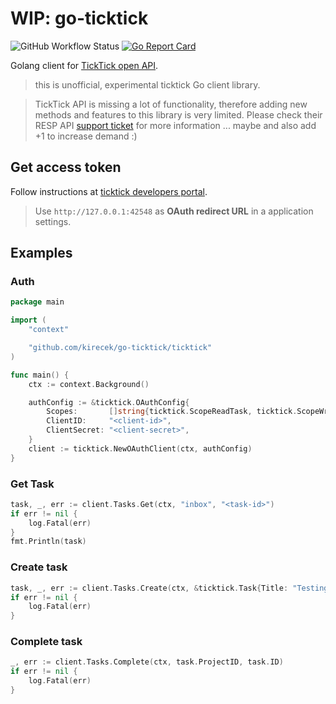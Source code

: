 # WIP: go-ticktick

![GitHub Workflow Status](https://img.shields.io/github/workflow/status/kirecek/go-ticktick/Tests?label=tests&logo=github)
[![Go Report Card](https://goreportcard.com/badge/github.com/kirecek/go-ticktick)](https://goreportcard.com/report/github.com/kirecek/go-ticktick)

Golang client for [TickTick open API](https://developer.ticktick.com/docs/index.html#/openapi?id=ticktick-open-api).

> this is unofficial, experimental ticktick Go client library.

> TickTick API is missing a lot of functionality, therefore adding new methods and features to this library is very limited. Please check their RESP API [support ticket](http://help.ticktick.com/forum/topic/393284) for more information ... maybe and also add +1 to increase demand :)

## Get access token

Follow instructions at [ticktick developers portal](https://developer.ticktick.com/api#/openapi?id=authorization).

> Use `http://127.0.0.1:42548` as **OAuth redirect URL** in a application settings.

## Examples

### Auth

```go
package main

import (
	"context"

	"github.com/kirecek/go-ticktick/ticktick"
)

func main() {
	ctx := context.Background()

	authConfig := &ticktick.OAuthConfig{
		Scopes:       []string{ticktick.ScopeReadTask, ticktick.ScopeWriteTask},
		ClientID:     "<client-id>",
		ClientSecret: "<client-secret>",
	}
	client := ticktick.NewOAuthClient(ctx, authConfig)
}
```

### Get Task

```go
task, _, err := client.Tasks.Get(ctx, "inbox", "<task-id>")
if err != nil {
	log.Fatal(err)
}
fmt.Println(task)
```

### Create task

```go
task, _, err := client.Tasks.Create(ctx, &ticktick.Task{Title: "Testing go-ticktick client"})
if err != nil {
	log.Fatal(err)
}
```

### Complete task

```go
_, err := client.Tasks.Complete(ctx, task.ProjectID, task.ID)
if err != nil {
	log.Fatal(err)
}
```
